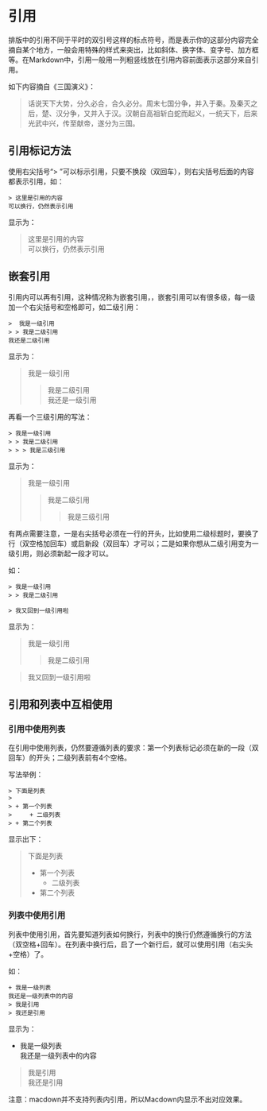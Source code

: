 # 引用
排版中的引用不同于平时的双引号这样的标点符号，而是表示你的这部分内容完全摘自某个地方，一般会用特殊的样式来突出，比如斜体、换字体、变字号、加方框等。在Markdown中，引用一般用一列粗竖线放在引用内容前面表示这部分来自引用。

如下内容摘自《三国演义》：

> 话说天下大势，分久必合，合久必分。周末七国分争，并入于秦。及秦灭之后，楚、汉分争，又并入于汉。汉朝自高祖斩白蛇而起义，一统天下，后来光武中兴，传至献帝，遂分为三国。  

## 引用标记方法
使用右尖括号“\> ”可以标示引用，只要不换段（双回车），则右尖括号后面的内容都表示引用，如：

    > 这里是引用的内容  
    可以换行，仍然表示引用

显示为：

> 这里是引用的内容  
可以换行，仍然表示引用

## 嵌套引用
引用内可以再有引用，这种情况称为嵌套引用，，嵌套引用可以有很多级，每一级加一个右尖括号和空格即可，如二级引用：

    >  我是一级引用
    > > 我是二级引用  
    我还是二级引用
    
显示为：

>  我是一级引用
> > 我是二级引用  
我还是一级引用

再看一个三级引用的写法：

    > 我是一级引用  
    > > 我是二级引用  
    > > > 我是三级引用
    
显示为：

> 我是一级引用  
> > 我是二级引用  
> > > 我是三级引用

有两点需要注意，一是右尖括号必须在一行的开头，比如使用二级标题时，要换了行（双空格加回车）或启新段（双回车）才可以；二是如果你想从二级引用变为一级引用，则必须新起一段才可以。

如：

    > 我是一级引用  
    > > 我是二级引用
    
    > 我又回到一级引用啦

显示为：

> 我是一级引用  
> > 我是二级引用
    
> 我又回到一级引用啦

## 引用和列表中互相使用
### 引用中使用列表
在引用中使用列表，仍然要遵循列表的要求：第一个列表标记必须在新的一段（双回车）的开头；二级列表前有4个空格。

写法举例：

    > 下面是列表  
    > 
    > + 第一个列表  
    >     + 二级列表
    > + 第二个列表

显示出下：

> 下面是列表  
> 
> + 第一个列表  
>     + 二级列表
> + 第二个列表
 
### 列表中使用引用
列表中使用引用，首先要知道列表如何换行，列表中的换行仍然遵循换行的方法（双空格+回车）。在列表中换行后，启了一个新行后，就可以使用引用（右尖头+空格）了。

如：

    + 我是一级列表  
    我还是一级列表中的内容  
    > 我是引用
    > 我还是引用

显示为：

+ 我是一级列表  
我还是一级列表中的内容  
> 我是引用  
> 我还是引用

注意：macdown并不支持列表内引用，所以Macdown内显示不出对应效果。